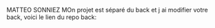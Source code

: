 MATTEO SONNIEZ
MOn projet est séparé du back et j ai modifier votre back, voici le lien du repo back:

